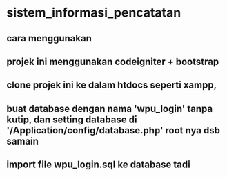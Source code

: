 # sistem_informasi_pencatatan

## cara menggunakan
## projek ini menggunakan codeigniter + bootstrap

## clone projek ini ke dalam htdocs seperti xampp, 
## buat database dengan nama 'wpu_login' tanpa kutip, dan setting database di '/Application/config/database.php' root nya dsb samain
## import file wpu_login.sql ke database tadi

